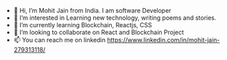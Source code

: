 - 👋 Hi, I’m Mohit Jain from India. I am software Developer
- 👀 I’m interested in Learning new technology, writing poems and stories.
- 🌱 I’m currently learning Blockchain, Reactjs, CSS
- 💞️ I’m looking to collaborate on React and Blockchain Project
- 📫 You can reach me on linkedin https://www.linkedin.com/in/mohit-jain-279313118/

<!---
mohitmjjain101/mohitmjjain101 is a ✨ special ✨ repository because its `README.md` (this file) appears on your GitHub profile.
You can click the Preview link to take a look at your changes.
--->

